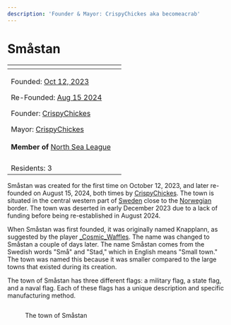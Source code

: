```yaml
---
description: 'Founder & Mayor: CrispyChickes aka becomeacrab'
---
```


# Småstan



<table data-view="cards"><thead><tr><th></th><th data-hidden data-card-cover data-type="files"></th></tr></thead><tbody><tr><td><p>Founded: <a href="../../server-dates/october-23.md#oct-12">Oct 12, 2023</a></p><p>Re-Founded: <a href="../../server-dates/august-24.md#aug-15">Aug 15 2024</a></p><p>Founder: <a href="../players/crispychickes.md">CrispyChickes</a></p><p>Mayor: <a href="../players/crispychickes.md">CrispyChickes</a><br><br><strong>Member of</strong> <a href="../nations/north_sea_league.md">North Sea League</a></p></td><td></td></tr><tr><td><img src="../../.gitbook/assets/Småstan.png" alt="" data-size="original"></td><td></td></tr><tr><td>Residents: 3</td><td></td></tr></tbody></table>

Småstan was created for the first time on October 12, 2023, and later re-founded on August 15, 2024, both times by [CrispyChickes](../players/crispychickes.md). The town is situated in the central western part of [Sweden](broken-reference) close to the [Norwegian](archived-towns/norway-region/) border. The town was deserted in early December 2023 due to a lack of funding before being re-established in August 2024.

When Småstan was first founded, it was originally named Knapplann, as suggested by the player [\_Cosmic\_Waffles](../players/cosmicwaffles.md). The name was changed to Småstan a couple of days later. The name Småstan comes from the Swedish words "Små" and "Stad," which in English means "Small town." The town was named this because it was smaller compared to the large towns that existed during its creation.

The town of Småstan has three different flags: a military flag, a state flag, and a naval flag. Each of these flags has a unique description and specific manufacturing method.

<figure><img src="../../.gitbook/assets/2024-08-17_00.28.41.png" alt=""><figcaption><p>The town of Småstan</p></figcaption></figure>
